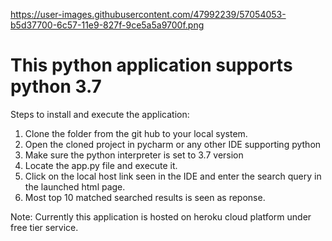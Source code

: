 https://user-images.githubusercontent.com/47992239/57054053-b5d37700-6c57-11e9-827f-9ce5a5a9700f.png
# This python application supports python 3.7

Steps to install and execute the application:
1. Clone the folder from the git hub to your local system.
2. Open the cloned project in pycharm or any other IDE supporting python
3. Make sure the python interpreter is set to  3.7 version
4. Locate the app.py file and execute it.
5. Click on the local host link seen in the IDE and enter the search query in the launched html page.
6. Most top 10 matched searched results is seen as reponse.

Note: Currently this application is hosted on heroku cloud platform under free  tier service.
